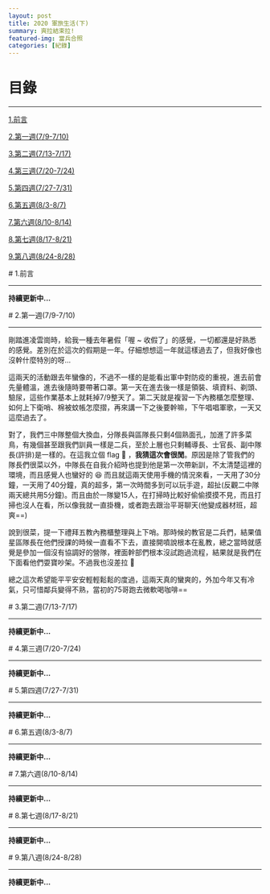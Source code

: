 ```yaml
---
layout: post
title: 2020 軍旅生活(下)
summary: 爽拉結束拉!
featured-img: 當兵合照
categories: [紀錄]
---
```



# 目錄

***

[1.前言](#1.前言)

[2.第一週(7/9-7/10)](#2.第一週(7/9-7/10))

[3.第二週(7/13-7/17)](#3.第二週(7/13-7/17))

[4.第三週(7/20-7/24)](#4.第三週(7/20-7/24))

[5.第四週(7/27-7/31)](#5.第四週(7/27-7/31))

[6.第五週(8/3-8/7)](#6.第五週(8/3-8/7))

[7.第六週(8/10-8/14)](#7.第六週(8/10-8/14))

[8.第七週(8/17-8/21)](#8.第七週(8/17-8/21))

[9.第八週(8/24-8/28)](#9.第八週(8/24-8/28))

<a name="1.前言"/>
# 1.前言

***

**持續更新中...**

<a name="2.第一週(7/9-7/10)"/>
# 2.第一週(7/9-7/10)

***

剛踏進凌雲崗時，給我一種去年暑假「喔 ~ 收假了」的感覺，一切都還是好熟悉的感覺。差別在於這次的假期是一年。仔細想想這一年就這樣過去了，但我好像也沒幹什麼特別的呀...

這兩天的活動跟去年蠻像的，不過不一樣的是能看出軍中對防疫的重視，進去前會先量體溫，進去後隨時要帶著口罩。第一天在進去後一樣是領裝、填資料、剃頭、驗尿，這些作業基本上就耗掉7/9整天了。第二天就是複習一下內務櫃怎麼整理、如何上下衛哨、棉被蚊帳怎麼摺，再來講一下之後要幹嘛，下午唱唱軍歌，一天又這麼過去了。

對了，我們三中隊整個大換血，分隊長與區隊長只剩4個熟面孔，加進了許多菜鳥，有幾個甚至跟我們訓員一樣是二兵，至於上層也只剩輔導長、士官長、副中隊長(許排)是一樣的。在這我立個 flag 🚩 ，**我猜這次會很閒**。原因是除了管我們的隊長們很菜以外，中隊長在自我介紹時也提到他是第一次帶新訓，不太清楚這裡的環境，而且感覺人也蠻好的 😆 而且就這兩天使用手機的情況來看，一天用了30分鐘，一天用了40分鐘，真的超多，第一次時間多到可以玩手遊，超扯(反觀二中隊兩天總共用5分鐘)。而且由於一隊變15人，在打掃時比較好偷偷摸摸不見，而且打掃也沒人在看，所以像我就一直掛機，或者跑去跟治平哥聊天(他變成器材班，超爽==)

說到很菜，提一下禮拜五教內務櫃整理與上下哨。那時候的教官是二兵們，結果值星區隊長在他們授課的時候一直看不下去，直接開噴說根本在亂教，總之當時就感覺是參加一個沒有協調好的營隊，裡面幹部們根本沒試跑過流程，結果就是我們在下面看他們耍寶吵架。不過我也沒差拉 🤣

總之這次希望能平平安安輕輕鬆鬆的度過，這兩天真的蠻爽的，外加今年又有冷氣，只可惜鄰兵變得不熟，當初的75哥跑去微軟喝咖啡==

<a name="3.第二週(7/13-7/17)"/>
# 3.第二週(7/13-7/17)

***

**持續更新中...**

<a name="4.第三週(7/20-7/24)"/>
# 4.第三週(7/20-7/24)

***

**持續更新中...**

<a name="5.第四週(7/27-7/31)"/>
# 5.第四週(7/27-7/31)

***

**持續更新中...**

<a name="6.第五週(8/3-8/7)"/>
# 6.第五週(8/3-8/7)

***

**持續更新中...**

<a name="7.第六週(8/10-8/14)"/>
# 7.第六週(8/10-8/14)

***

**持續更新中...**

<a name="8.第七週(8/17-8/21)"/>
# 8.第七週(8/17-8/21)

***

**持續更新中...**

<a name="9.第八週(8/24-8/28)"/>
# 9.第八週(8/24-8/28)

***

**持續更新中...**

